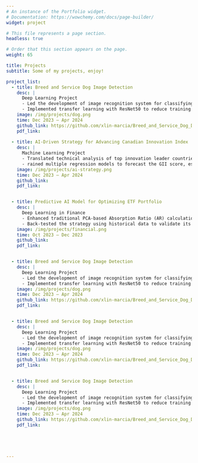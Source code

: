 ```yaml
---
# An instance of the Portfolio widget.
# Documentation: https://wowchemy.com/docs/page-builder/
widget: project

# This file represents a page section.
headless: true

# Order that this section appears on the page.
weight: 65

title: Projects
subtitle: Some of my projects, enjoy!

project_list:
  - title: Breed and Service Dog Image Detection
    desc: | 
      Deep Learning Project	
      -	Led the development of image recognition system for classifying dog breeds and identifying service dogs, incorporating data augmentation techniques to optimize performance for applications in pet adoption, veterinary care, and public safety
      -	Implemented transfer learning with ResNet50 to reduce training time and enhance feature recognition, maintained code quality and consistency using Git and deployed the model to Huggingface for practical application in real-world scenarios
    image: /img/projects/dog.png
    time: Dec 2023 – Apr 2024
    github_link: https://github.com/xlin-marcia/Breed_and_Service_Dog_Detector
    pdf_link: 
      
  - title: AI-Driven Strategy for Advancing Canadian Innovation Index
    desc: |
      Machine Learning Project
      - Translated technical analysis of top innovation leader countries into actionable recommendations in business report, enhancing Canada's 15th ranking in the Global Innovation Index and propelling economic growth
      - rained multiple regression models to forecast the GII score, establishing Linear Regression as the optimal model throuh MSE evaluation, extracted critical feature coefficients to identify key influencers, and employed Pearson correlation analysis to delineate the top 20 features
    image: /img/projects/ai-strategy.png
    time: Dec 2023 – Apr 2024
    github_link:
    pdf_link: 


  - title: Predictive AI Model for Optimizing ETF Portfolio
    desc: |
      Deep Learning in Finance		
      - Enhanced traditional PCA-based Absorption Ratio (AR) calculation by integrating an ARIMA + LSTM model to predict future asset correlations and variances, enhancing the precision of systemic risk assessments in the U.S. stock market
      - Back-tested the strategy using historical data to validate its real-world potential, achieving a Sharpe ratio of 1.2986 for AR strategy compared to 1.2297 for an equally weighted portfolio, demonstrating the effectiveness of the predictive model in enhancing risk-adjusted returns
    image: /img/projects/financial.png
    time: Oct 2023 – Dec 2023
    github_link: 
    pdf_link: 


  - title: Breed and Service Dog Image Detection
    desc: | 
      Deep Learning Project	
      -	Led the development of image recognition system for classifying dog breeds and identifying service dogs, incorporating data augmentation techniques to optimize performance for applications in pet adoption, veterinary care, and public safety
      -	Implemented transfer learning with ResNet50 to reduce training time and enhance feature recognition, maintained code quality and consistency using Git and deployed the model to Huggingface for practical application in real-world scenarios
    image: /img/projects/dog.png
    time: Dec 2023 – Apr 2024
    github_link: https://github.com/xlin-marcia/Breed_and_Service_Dog_Detector
    pdf_link: 


  - title: Breed and Service Dog Image Detection
    desc: | 
      Deep Learning Project	
      -	Led the development of image recognition system for classifying dog breeds and identifying service dogs, incorporating data augmentation techniques to optimize performance for applications in pet adoption, veterinary care, and public safety
      -	Implemented transfer learning with ResNet50 to reduce training time and enhance feature recognition, maintained code quality and consistency using Git and deployed the model to Huggingface for practical application in real-world scenarios
    image: /img/projects/dog.png
    time: Dec 2023 – Apr 2024
    github_link: https://github.com/xlin-marcia/Breed_and_Service_Dog_Detector
    pdf_link: 


  - title: Breed and Service Dog Image Detection
    desc: | 
      Deep Learning Project	
      -	Led the development of image recognition system for classifying dog breeds and identifying service dogs, incorporating data augmentation techniques to optimize performance for applications in pet adoption, veterinary care, and public safety
      -	Implemented transfer learning with ResNet50 to reduce training time and enhance feature recognition, maintained code quality and consistency using Git and deployed the model to Huggingface for practical application in real-world scenarios
    image: /img/projects/dog.png
    time: Dec 2023 – Apr 2024
    github_link: https://github.com/xlin-marcia/Breed_and_Service_Dog_Detector
    pdf_link: 





---
```



